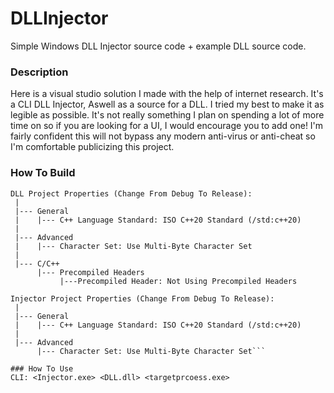 # DLLInjector
Simple Windows DLL Injector source code + example DLL source code.

### Description
Here is a visual studio solution I made with the help of internet research. It's a CLI DLL Injector, Aswell as a source for a DLL. I tried my best to make it as legible as possible. It's not really something I plan on spending a lot of more time on so if you are looking for a UI, I would encourage you to add one! I'm fairly confident this will not bypass any modern anti-virus or anti-cheat so I'm comfortable publicizing this project.

### How To Build
```
DLL Project Properties (Change From Debug To Release):
 |
 |--- General
 |    |--- C++ Language Standard: ISO C++20 Standard (/std:c++20)
 |
 |--- Advanced
 |    |--- Character Set: Use Multi-Byte Character Set
 |
 |--- C/C++
      |--- Precompiled Headers
           |---Precompiled Header: Not Using Precompiled Headers
```

```        
Injector Project Properties (Change From Debug To Release):
 |
 |--- General
 |    |--- C++ Language Standard: ISO C++20 Standard (/std:c++20)
 |
 |--- Advanced
      |--- Character Set: Use Multi-Byte Character Set```

### How To Use
CLI: <Injector.exe> <DLL.dll> <targetprcoess.exe>
